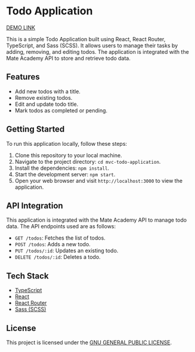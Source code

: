 # Todo Application

[DEMO LINK](https://olehmahera.github.io/react_todo-app-with-api/)

This is a simple Todo Application built using React, React Router, TypeScript, and Sass (SCSS). It allows users to manage their tasks by adding, removing, and editing todos. The application is integrated with the Mate Academy API to store and retrieve todo data.


## Features

- Add new todos with a title.
- Remove existing todos.
- Edit and update todo title.
- Mark todos as completed or pending.

## Getting Started

To run this application locally, follow these steps:

1. Clone this repository to your local machine.
2. Navigate to the project directory: `cd mvc-todo-application`.
3. Install the dependencies: `npm install`.
4. Start the development server: `npm start`.
5. Open your web browser and visit `http://localhost:3000` to view the application.

## API Integration

This application is integrated with the Mate Academy API to manage todo data. The API endpoints used are as follows:

- `GET /todos`: Fetches the list of todos.
- `POST /todos`: Adds a new todo.
- `PUT /todos/:id`: Updates an existing todo.
- `DELETE /todos/:id`: Deletes a todo.

## Tech Stack

- [TypeScript](https://www.typescriptlang.org/)
- [React](https://react.dev/)
- [React Router](https://reactrouter.com/)
- [Sass (SCSS)](https://sass-lang.com/)

## License

This project is licensed under the [GNU GENERAL PUBLIC LICENSE](LICENSE).
